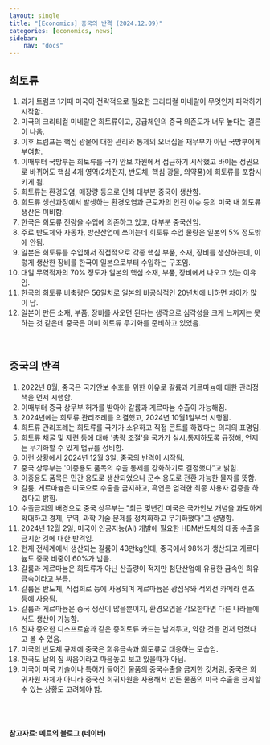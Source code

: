 ```yaml
---
layout: single
title: "[Economics] 중국의 반격 (2024.12.09)"
categories: [economics, news]
sidebar:
    nav: "docs"
---
```


## 희토류
1. 과거 트럼프 1기때 미국이 전략적으로 필요한 크리티컬 미네랄이 무엇인지 파악하기 시작함.
1. 미국의 크리티컬 미네랄은 희토류이고, 공급체인의 중국 의존도가 너무 높다는 결론이 나옴.
1. 이후 트럼프는 핵심 광물에 대한 관리와 통제의 오너십을 재무부가 아닌 국방부에게 부여함.
1. 이때부터 국방부는 희토류를 국가 안보 차원에서 접근하기 시작했고 바이든 정권으로 바뀌어도 핵심 4개 영역(2차전지, 반도체, 핵심 광물, 의약품)에 희토류를 포함시키게 됨.
1. 희토류는 환경오염, 매장량 등으로 인해 대부분 중국이 생산함.
1. 희토류 생산과정에서 발생하는 환경오염과 근로자의 안전 이슈 등의 미국 내 희토류 생산은 미비함.
1. 한국은 희토류 전량을 수입에 의존하고 있고, 대부분 중국산임.
1. 주로 반도체와 자동차, 방산산업에 쓰이는데 희토류 수입 물량은 일본의 5% 정도밖에 안됨.
1. 일본은 희토류를 수입해서 직접적으로 각종 핵심 부품, 소재, 장비를 생산하는데, 이렇게 생산한 장비를 한국이 일본으로부터 수입하는 구조임.
1. 대일 무역적자의 70% 정도가 일본의 핵심 소재, 부품, 장비에서 나오고 있는 이유임.
1. 한국의 희토류 비축량은 56일치로 일본의 비공식적인 20년치에 비하면 차이가 많이 남.
1. 일본이 만든 소재, 부품, 장비를 사오면 된다는 생각으로 심각성을 크게 느끼지는 못하는 것 같은데 중국은 이미 희토류 무기화를 준비하고 있었음.

<br/>

## 중국의 반격
1. 2022년 8월, 중국은 국가안보 수호를 위한 이유로 갈륨과 게르마늄에 대한 관리정책을 먼저 시행함.
1. 이때부터 중국 상무부 허가를 받아야 갈륨과 게르마늄 수출이 가능해짐.
1. 2024년에는 희토류 관리조례를 의결했고, 2024년 10월1일부터 시행됨.
1. 희토류 관리조례는 희토류를 국가가 소유하고 직접 콘트를 하겠다는 의지의 표명임.
1. 희토류 채굴 및 제련 등에 대해 '총량 조절'을 국가가 실시.통제하도록 규정해, 언제든 무기화할 수 있게 법규를 정비함.
1. 이런 상황에서 2024년 12월 3일, 중국의 반격이 시작됨.
1. 중국 상무부는 '이중용도 품목의 수출 통제를 강화하기로 결정했다"고 밝힘.
1. 이중용도 품목은 민간 용도로 생산되었으나 군수 용도로 전환 가능한 물자를 뜻함.
1. 갈륨, 게르마늄은 미국으로 수출을 금지하고, 흑연은 엄격한 최종 사용자 검증을 하겠다고 밝힘.
1. 수출금지의 배경으로 중국 상무부는 "최근 몇년간 미국은 국가안보 개념을 과도하게 확대하고 경제, 무역, 과학 기술 문제를 정치화하고 무기화했다"고 설명함.
1. 2024년 12월 2일, 미국이 인공지능(AI) 개발에 필요한 HBM반도체의 대중 수출을 금지한 것에 대한 반격임.
1. 현재 전세계에서 생산되는 갈륨이 43만kg인데, 중국에서 98%가 생산되고 게르마늄도 중국 비중이 60%가 넘음.
1. 갈륨과 게르마늄은 희토류가 아닌 산출량이 적지만 첨단산업에 유용한 금속인 희유금속이라고 부름.
1. 갈륨은 반도체, 직접회로 등에 사용되며 게르마늄은 광섬유와 적외선 카메라 렌즈 등에 사용됨.
1. 갈륨과 게르마늄은 중국 생산이 많을뿐이지, 환경오염을 각오한다면 다른 나라들에서도 생산이 가능함.
1. 진짜 중요한 디스프로슘과 같은 증희토류 카드는 남겨두고, 약한 것을 먼저 던졌다고 볼 수 있음.
1. 미국의 반도체 규제에 중국은 희유금속과 희토류로 대응하는 모습임.
1. 한국도 남의 집 싸움이라고 마음놓고 보고 있을때가 아님.
1. 미국이 미국 기술이나 특허가 들어간 물품의 중국수출을 금지한 것처럼, 중국은 희귀자원 자체가 아니라 중국산 희귀자원을 사용해서 만든 물품의 미국 수출을 금지할 수 있는 상황도 고려해야 함.


<br/>
<br/>

#### 참고자료: 메르의 블로그 (네이버) 